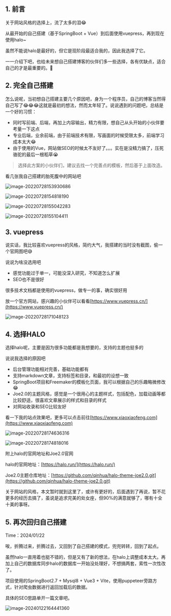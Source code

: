 ## 1. 前言

关于网站风格的选择上，流了太多的泪😂

从最开始的自己搭建（基于SpringBoot + Vue）到后面使用vuepress，再到现在使用halo~

虽然不能说halo是最好的，但它是现阶段最适合我的，因此我选择了它。

一一介绍下吧，也给未来想自己搭建博客的伙伴们多一些选择，各有优缺点，适合自己的才是最重要的。🐾

## 2. 完全自己搭建

怎么说呢，当初想自己搭建主要几个原因吧，身为一个程序员，自己的博客当然得自己写了😂😂😂这就是最初的想法，然而太年轻了。说说遇到的问题吧，总结是一个好的习惯：

* 同时写前端、后端，再加上内容输出，精力有限，想自己从头开始的小伙伴要考量一下这点
* 专业后端，业余前端，由于前端技术有限，写画面的时候受限太多，前端学习成本太大😂
* 由于使用的Vue，网站做SEO的时候太不友好了。。。实在是没精力搞了，压死骆驼的最后一根稻草😭

> 选择此方案的小伙伴们，建议去找一个完善点的模板，然后基于上面改造。

看几张我自己搭建的胎死腹中的网站吧

![image-20220728153930686](https://s2.loli.net/2022/07/28/hTRYSCEXIJyAKtn.png)

![image-20220728154818190](https://s2.loli.net/2022/07/28/xtwJPuA4qyfng1r.png)

![image-20220728155042283](https://s2.loli.net/2022/07/28/6QOcsfhvz1aoxmp.png)

![image-20220728155104411](https://s2.loli.net/2022/07/28/yXTtFhHUMAZfSQN.png)



## 3. vuepress

说实话，我比较喜欢vuepress的风格，简约大气，我搭建的当时没有截图，偷一个官网图吧😅

说说为啥没选用吧

* 感觉功能过于单一，可能没深入研究，不知道怎么扩展
* SEO也不是很好

很多技术文档都是使用的vuepress，做专一的事，确实很好用

放一个官方网站，感兴趣的小伙伴可以看看[https://www.vuepress.cn/](https://www.vuepress.cn/)

![image-20220728171048123](https://s2.loli.net/2022/07/28/FcVTH7i4d26ahlM.png)

## 4. 选择HALO

选择halo呢，主要是因为很多功能都是我想要的，支持的主题也挺多的

说说我选择的原因吧

* 后台管理功能相对完善，基础功能都有
* 支持markdown文章，支持标签和目录，和最初的设想一致
* SpringBoot项目和Freemaker的模板化页面，我可以根据自己的乐趣略微修改😂
* Joe2.0的主题风格，感觉是一个很用心的主题样式，包括配色，加载动画等都比较舒适，很喜欢文章展示的样式和目录的样式
* 对网站收录和SEO比较友好

看一下我的站点效果吧，更多可以点击前往[https://www.xiaoxiaofeng.com](https://www.xiaoxiaofeng.com)

![image-20220728174636316](https://s2.loli.net/2022/07/28/MnjszCGI6pKv3Sq.png)

![image-20220728174818016](https://s2.loli.net/2022/07/28/i2rmbRW1etoTS3w.png)

附上halo的官网地址和Joe2.0官网

halo的官网地址：[https://halo.run/](https://halo.run/)

Joe2.0主题仓库地址：[https://github.com/qinhua/halo-theme-joe2.0.git](https://github.com/qinhua/halo-theme-joe2.0.git)

关于网站的风格，本文暂时就到这里了，或许有更好的，后面遇到了再说，暂不花更多的经历去搞了，虽说是追求完美的处女座，但90%的满意就够了，哪有十全十美的事呀。

## 5. 再次回归自己搭建 

Time：2024/01/22

唉，折腾过来，折腾过去，又回到了自己搭建的模式，兜兜转转，回到了起点。

虽然halo一直用着也挺不错的，但是又有了新的想法，在halo上调整成本太大。再加上自己的数据库同步halo的数据库一开始没处理好，不想搞两套，索性一次性改了。

项目使用的SpringBoot2.7 + Mysql8 + Vue3 + Vite，使用puppeteer旁路方式，针对爬虫数据进行返回加载后的数据。

具体的SEO思路单开一篇文章吧。

![image-20240122164441360](https://image.xiaoxiaofeng.site/blog/2024/01/22/xxf-20240122164441.png?xxfjava)

